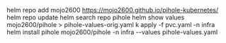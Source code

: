 helm repo add mojo2600 https://mojo2600.github.io/pihole-kubernetes/
helm repo update
helm search repo pihole
helm show values mojo2600/pihole > pihole-values-orig.yaml
k apply -f pvc.yaml -n infra
helm install pihole mojo2600/pihole -n infra --values pihole-values.yaml
